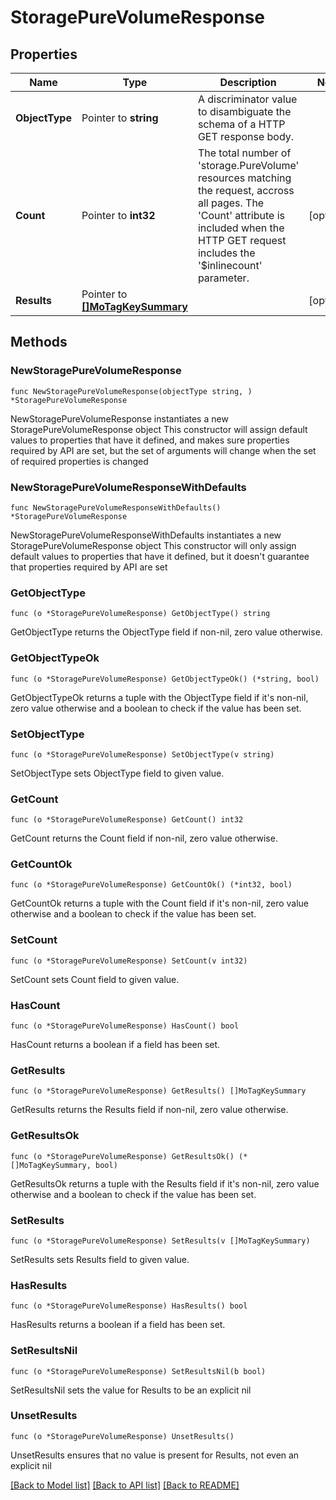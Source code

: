 # StoragePureVolumeResponse

## Properties

Name | Type | Description | Notes
------------ | ------------- | ------------- | -------------
**ObjectType** | Pointer to **string** | A discriminator value to disambiguate the schema of a HTTP GET response body. | 
**Count** | Pointer to **int32** | The total number of &#39;storage.PureVolume&#39; resources matching the request, accross all pages. The &#39;Count&#39; attribute is included when the HTTP GET request includes the &#39;$inlinecount&#39; parameter. | [optional] 
**Results** | Pointer to [**[]MoTagKeySummary**](mo.TagKeySummary.md) |  | [optional] 

## Methods

### NewStoragePureVolumeResponse

`func NewStoragePureVolumeResponse(objectType string, ) *StoragePureVolumeResponse`

NewStoragePureVolumeResponse instantiates a new StoragePureVolumeResponse object
This constructor will assign default values to properties that have it defined,
and makes sure properties required by API are set, but the set of arguments
will change when the set of required properties is changed

### NewStoragePureVolumeResponseWithDefaults

`func NewStoragePureVolumeResponseWithDefaults() *StoragePureVolumeResponse`

NewStoragePureVolumeResponseWithDefaults instantiates a new StoragePureVolumeResponse object
This constructor will only assign default values to properties that have it defined,
but it doesn't guarantee that properties required by API are set

### GetObjectType

`func (o *StoragePureVolumeResponse) GetObjectType() string`

GetObjectType returns the ObjectType field if non-nil, zero value otherwise.

### GetObjectTypeOk

`func (o *StoragePureVolumeResponse) GetObjectTypeOk() (*string, bool)`

GetObjectTypeOk returns a tuple with the ObjectType field if it's non-nil, zero value otherwise
and a boolean to check if the value has been set.

### SetObjectType

`func (o *StoragePureVolumeResponse) SetObjectType(v string)`

SetObjectType sets ObjectType field to given value.


### GetCount

`func (o *StoragePureVolumeResponse) GetCount() int32`

GetCount returns the Count field if non-nil, zero value otherwise.

### GetCountOk

`func (o *StoragePureVolumeResponse) GetCountOk() (*int32, bool)`

GetCountOk returns a tuple with the Count field if it's non-nil, zero value otherwise
and a boolean to check if the value has been set.

### SetCount

`func (o *StoragePureVolumeResponse) SetCount(v int32)`

SetCount sets Count field to given value.

### HasCount

`func (o *StoragePureVolumeResponse) HasCount() bool`

HasCount returns a boolean if a field has been set.

### GetResults

`func (o *StoragePureVolumeResponse) GetResults() []MoTagKeySummary`

GetResults returns the Results field if non-nil, zero value otherwise.

### GetResultsOk

`func (o *StoragePureVolumeResponse) GetResultsOk() (*[]MoTagKeySummary, bool)`

GetResultsOk returns a tuple with the Results field if it's non-nil, zero value otherwise
and a boolean to check if the value has been set.

### SetResults

`func (o *StoragePureVolumeResponse) SetResults(v []MoTagKeySummary)`

SetResults sets Results field to given value.

### HasResults

`func (o *StoragePureVolumeResponse) HasResults() bool`

HasResults returns a boolean if a field has been set.

### SetResultsNil

`func (o *StoragePureVolumeResponse) SetResultsNil(b bool)`

 SetResultsNil sets the value for Results to be an explicit nil

### UnsetResults
`func (o *StoragePureVolumeResponse) UnsetResults()`

UnsetResults ensures that no value is present for Results, not even an explicit nil

[[Back to Model list]](../README.md#documentation-for-models) [[Back to API list]](../README.md#documentation-for-api-endpoints) [[Back to README]](../README.md)


